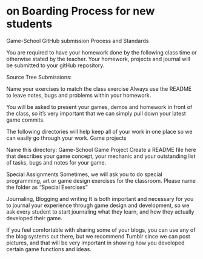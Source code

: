 # on Boarding Process for new students


Game-School GitHub submission Process and Standards

You are required to have your homework done by the following class time or otherwise stated by the teacher. Your homework, projects and journal will be submitted to your gitHub repository.

Source Tree Submissions:

Name your exercises to match the class exercise
Always use the README to leave notes, bugs and problems within your homework.


You will be asked to present your games, demos and homework in front of the class, so it’s very important that we can simply pull down your latest game commits.


The following directories will help keep all of your work in one place so we can easily go through your work.
Game projects

Name this directory:  Game-School Game Project
Create a README file here that describes your game concept, your mechanic and your outstanding list of tasks, bugs and notes for your game.

Special Assignments
Sometimes, we will ask you to do special programming, art or game design exercises for the classroom.  Please name the folder as “Special Exercises”

Journaling, Blogging and writing
It is both important and necessary for you to journal your experience through game design and development, so we ask every student to start journaling what they learn, and how they actually developed their game.

If you feel comfortable with sharing some of your blogs, you can use any of the blog systems out there, but we recommend Tumblr since we can post pictures, and that will be very important in showing how you developed certain game functions and ideas.
